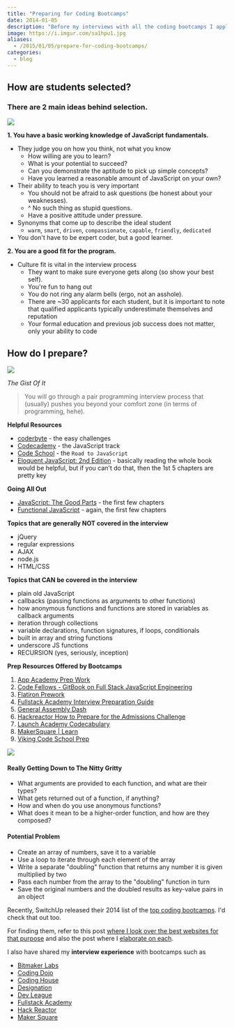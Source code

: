 ```yaml
---
title: "Preparing for Coding Bootcamps"
date: 2014-01-05
description: "Before my interviews with all the coding bootcamps I applied to, I did some digging and really went out of my way to try and find out what would make me a better candidate in the entire process."
image: https://i.imgur.com/sa1hpu1.jpg
aliases:
  - /2015/01/05/prepare-for-coding-bootcamps/
categories:
  - blog
---
```


## **How are students selected?**

### There are 2 main ideas behind selection.

![](https://www.javatpoint.com/images/javascript/javascript_logo.png)

**1. You have a basic working knowledge of JavaScript fundamentals.**

- They judge you on how you think, not what you know
  - How willing are you to learn?
  - What is your potential to succeed?
  - Can you demonstrate the aptitude to pick up simple concepts?
  - Have you learned a reasonable amount of JavaScript on your own?
- Their ability to teach you is very important
  - You should not be afraid to ask questions (be honest about your weaknesses).
  - \^ No such thing as stupid questions.
  - Have a positive attitude under pressure.
- Synonyms that come up to describe the ideal student
  - `warm`, `smart`, `driven`, `compassionate`, `capable`, `friendly`, `dedicated`
- You don't have to be expert coder, but a good learner.

**2. You are a good fit for the program.**

- Culture fit is vital in the interview process
  - They want to make sure everyone gets along (so show your best self).
  - You're fun to hang out
  - You do not ring any alarm bells (ergo, not an asshole).
  - There are \~30 applicants for each student, but it is important to note that qualified applicants typically underestimate themselves and reputation
  - Your formal education and previous job success does not matter, only your ability to code

## **How do I prepare?**

![](https://www.nacacnet.org/studentinfo/PublishingImages/checklist3.jpg)

_The Gist Of It_

> You will go through a pair programming interview process that (usually) pushes you beyond your comfort zone (in terms of programming, hehe).

**Helpful Resources**

- [coderbyte](https://coderbyte.com/CodingArea/Challenges/ "Coderbyte Easy") - the easy challenges
- [Codecademy](https://www.codecademy.com/en/tracks/javascript "Codecademy") - the JavaScript track
- [Code School](https://www.codeschool.com/paths/javascript "Code School") - the `Road to JavaScript`
- [Eloquent JavaScript: 2nd Edition](https://eloquentjavascript.net "Eloquent JavaScript") - basically reading the whole book would be helpful, but if you can't do that, then the 1st 5 chapters are pretty key

**Going All Out**

- [JavaScript: The Good Parts](https://www.amazon.com/JavaScript-Good-Parts-Douglas-Crockford/dp/0596517742 "JavaScript: The Good Parts") - the first few chapters
- [Functional JavaScript](https://shop.oreilly.com/product/0636920028857.do "Functional JavaScript") - again, the first few chapters

**Topics that are generally NOT covered in the interview**

- jQuery
- regular expressions
- AJAX
- node.js
- HTML/CSS

**Topics that CAN be covered in the interview**

- plain old JavaScript
- callbacks (passing functions as arguments to other functions)
- how anonymous functions and functions are stored in variables as callback arguments
- iteration through collections
- variable declarations, function signatures, if loops, conditionals
- built in array and string functions
- underscore JS functions
- RECURSION (yes, seriously, inception)

**Prep Resources Offered by Bootcamps**

1.  [App Academy Prep Work](https://github.com/appacademy/prep-work)
2.  [Code Fellows - GitBook on Full Stack JavaScript Engineering](https://fsje.codefellows.org/index.html)
3.  [Flatiron Prework](https://prework.flatironschool.com/)
4.  [Fullstack Academy Interview Preparation Guide](https://www.fullstackacademy.com/interview_prep)
5.  [General Assembly Dash](https://dash.generalassemb.ly/)
6.  [Hackreactor How to Prepare for the Admissions Challenge](https://www.hackreactor.com/prepare-for-admissions-challenge/)
7.  [Launch Academy Codecabulary](https://www.launchacademy.com/codecabulary)
8.  [MakerSquare | Learn](https://learn.makersquare.com/courses)
9.  [Viking Code School Prep](https://www.vikingcodeschool.com/prep)

![](https://medexec.org/wp-content/uploads/2013/04/The-Nitty-Gritty.jpg)

#### **Really Getting Down to The Nitty Gritty**

- What arguments are provided to each function, and what are their types?
- What gets returned out of a function, if anything?
- How and when do you use anonymous functions?
- What does it mean to be a higher-order function, and how are they composed?

#### **Potential Problem**

- Create an array of numbers, save it to a variable
- Use a loop to iterate through each element of the array
- Write a separate "doubling" function that returns any number it is given multiplied by two
- Pass each number from the array to the "doubling" function in turn
- Save the original numbers and the doubled results as key-value pairs in an object

Recently, SwitchUp released their 2014 list of the [top coding bootcamps](https://fvcproductions.com/blog/2015/02/20/brief-thoughts-best-bootcamps-switchup/ "Brief Thoughts on SwitchUp's Review for 31 Best Bootcamps 2014 💭"). I'd check that out too.

For finding them, refer to this post [where I look over the best websites for that purpose](https://fvcproductions.com/blog/2014/12/27/a-short-operation-tips-tricks-4-coding-bootcamps/ "A Short Operation: Tips & Tricks 4 Finding Coding Bootcamps 🔎") and also the post where I [elaborate on each](https://fvcproductions.com/blog/2014/11/10/magnifying-the-bootcamp-research-experience/ "Magnifying the Bootcamp Research Experience 🔎").

I also have shared my **interview experience** with bootcamps such as

- [Bitmaker Labs](/2014/03/12/interview-bitmaker-labs/)
- [Coding Dojo](/2015/01/06/interview-coding-dojo/)
- [Coding House](https://fvcproductions.com/blog/2015/01/06/coding-house-interview/ "Interview with Coding House 🏠")
- [Designation](https://fvcproductions.com/blog/2015/01/06/interview-with-designation/ "Interview with Designation 🎨")
- [Dev League](https://fvcproductions.com/blog/2015/01/06/experience-with-devleague/ "My Experience With DevLeague 💻")
- [Fullstack Academy](https://fvcproductions.com/blog/2014/12/28/my-experience-with-fullstack-academy-of-code/ "My Experience with Fullstack Academy of Code 💻")
- [Hack Reactor](https://fvcproductions.com/blog/2015/01/05/questioning-hack-reactor/ "Questioning Hack Reactor 🔑")
- [Maker Square](https://fvcproductions.com/blog/2015/01/14/my-experience-with-makersquare-%f0%9f%92/ "My Experience with MakerSquare 💻")
